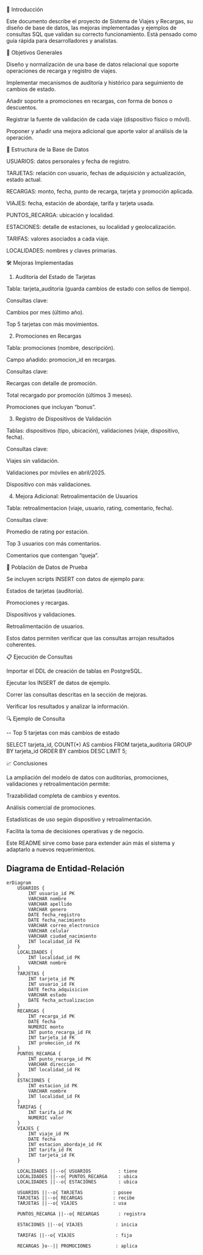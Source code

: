 📌 Introducción

Este documento describe el proyecto de Sistema de Viajes y Recargas, su diseño de base de datos, las mejoras implementadas y ejemplos de consultas SQL que validan su correcto funcionamiento. Está pensado como guía rápida para desarrolladores y analistas.

🎯 Objetivos Generales

Diseño y normalización de una base de datos relacional que soporte operaciones de recarga y registro de viajes.

Implementar mecanismos de auditoría y histórico para seguimiento de cambios de estado.

Añadir soporte a promociones en recargas, con forma de bonos o descuentos.

Registrar la fuente de validación de cada viaje (dispositivo físico o móvil).

Proponer y añadir una mejora adicional que aporte valor al análisis de la operación.

📂 Estructura de la Base de Datos

USUARIOS: datos personales y fecha de registro.

TARJETAS: relación con usuario, fechas de adquisición y actualización, estado actual.

RECARGAS: monto, fecha, punto de recarga, tarjeta y promoción aplicada.

VIAJES: fecha, estación de abordaje, tarifa y tarjeta usada.

PUNTOS_RECARGA: ubicación y localidad.

ESTACIONES: detalle de estaciones, su localidad y geolocalización.

TARIFAS: valores asociados a cada viaje.

LOCALIDADES: nombres y claves primarias.

🛠 Mejoras Implementadas

1. Auditoría del Estado de Tarjetas

Tabla: tarjeta_auditoria (guarda cambios de estado con sellos de tiempo).

Consultas clave:

Cambios por mes (último año).

Top 5 tarjetas con más movimientos.

2. Promociones en Recargas

Tabla: promociones (nombre, descripción).

Campo añadido: promocion_id en recargas.

Consultas clave:

Recargas con detalle de promoción.

Total recargado por promoción (últimos 3 meses).

Promociones que incluyan “bonus”.

3. Registro de Dispositivos de Validación

Tablas: dispositivos (tipo, ubicación), validaciones (viaje, dispositivo, fecha).

Consultas clave:

Viajes sin validación.

Validaciones por móviles en abril/2025.

Dispositivo con más validaciones.

4. Mejora Adicional: Retroalimentación de Usuarios

Tabla: retroalimentacion (viaje, usuario, rating, comentario, fecha).

Consultas clave:

Promedio de rating por estación.

Top 3 usuarios con más comentarios.

Comentarios que contengan “queja”.

🚀 Población de Datos de Prueba

Se incluyen scripts INSERT con datos de ejemplo para:

Estados de tarjetas (auditoría).

Promociones y recargas.

Dispositivos y validaciones.

Retroalimentación de usuarios.

Estos datos permiten verificar que las consultas arrojan resultados coherentes.

📋 Ejecución de Consultas

Importar el DDL de creación de tablas en PostgreSQL.

Ejecutar los INSERT de datos de ejemplo.

Correr las consultas descritas en la sección de mejoras.

Verificar los resultados y analizar la información.

🔍 Ejemplo de Consulta

-- Top 5 tarjetas con más cambios de estado

SELECT tarjeta_id, COUNT(*) AS cambios
FROM tarjeta_auditoria
GROUP BY tarjeta_id
ORDER BY cambios DESC
LIMIT 5;

📈 Conclusiones

La ampliación del modelo de datos con auditorías, promociones, validaciones y retroalimentación permite:

Trazabilidad completa de cambios y eventos.

Análisis comercial de promociones.

Estadísticas de uso según dispositivo y retroalimentación.

Facilita la toma de decisiones operativas y de negocio.

Este README sirve como base para extender aún más el sistema y adaptarlo a nuevos requerimientos.

## Diagrama de Entidad-Relación

```mermaid
erDiagram
    USUARIOS {
        INT usuario_id PK
        VARCHAR nombre
        VARCHAR apellido
        VARCHAR genero
        DATE fecha_registro
        DATE fecha_nacimiento
        VARCHAR correo_electronico
        VARCHAR celular
        VARCHAR ciudad_nacimiento
        INT localidad_id FK
    }
    LOCALIDADES {
        INT localidad_id PK
        VARCHAR nombre
    }
    TARJETAS {
        INT tarjeta_id PK
        INT usuario_id FK
        DATE fecha_adquisicion
        VARCHAR estado
        DATE fecha_actualizacion
    }
    RECARGAS {
        INT recarga_id PK
        DATE fecha
        NUMERIC monto
        INT punto_recarga_id FK
        INT tarjeta_id FK
        INT promocion_id FK
    }
    PUNTOS_RECARGA {
        INT punto_recarga_id PK
        VARCHAR direccion
        INT localidad_id FK
    }
    ESTACIONES {
        INT estacion_id PK
        VARCHAR nombre
        INT localidad_id FK
    }
    TARIFAS {
        INT tarifa_id PK
        NUMERIC valor
    }
    VIAJES {
        INT viaje_id PK
        DATE fecha
        INT estacion_abordaje_id FK
        INT tarifa_id FK
        INT tarjeta_id FK
    }

    LOCALIDADES ||--o{ USUARIOS          : tiene
    LOCALIDADES ||--o{ PUNTOS_RECARGA    : ubica
    LOCALIDADES ||--o{ ESTACIONES        : ubica

    USUARIOS ||--o{ TARJETAS           : posee
    TARJETAS ||--o{ RECARGAS           : recibe
    TARJETAS ||--o{ VIAJES             : usa

    PUNTOS_RECARGA ||--o{ RECARGAS       : registra

    ESTACIONES ||--o{ VIAJES            : inicia

    TARIFAS ||--o{ VIAJES               : fija

    RECARGAS }o--|| PROMOCIONES         : aplica

